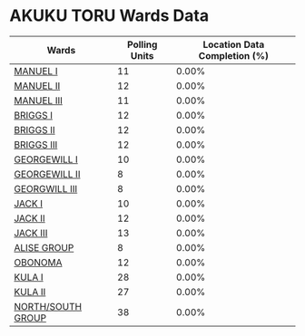
# AKUKU TORU Wards Data

| Wards | Polling Units | Location Data Completion (%) |
| ---- | ----- | ------- |
| [MANUEL  I](./wards/18630-manuel-i) | 11 | 0.00% |
| [MANUEL  II](./wards/18631-manuel-ii) | 12 | 0.00% |
| [MANUEL  III](./wards/18632-manuel-iii) | 11 | 0.00% |
| [BRIGGS I](./wards/18633-briggs-i) | 12 | 0.00% |
| [BRIGGS II](./wards/18634-briggs-ii) | 12 | 0.00% |
| [BRIGGS III](./wards/18635-briggs-iii) | 12 | 0.00% |
| [GEORGEWILL I](./wards/18636-georgewill-i) | 10 | 0.00% |
| [GEORGEWILL II](./wards/18637-georgewill-ii) | 8 | 0.00% |
| [GEORGWILL III](./wards/18638-georgwill-iii) | 8 | 0.00% |
| [JACK I](./wards/18639-jack-i) | 10 | 0.00% |
| [JACK II](./wards/18640-jack-ii) | 12 | 0.00% |
| [JACK III](./wards/18641-jack-iii) | 13 | 0.00% |
| [ALISE GROUP](./wards/18642-alise-group) | 8 | 0.00% |
| [OBONOMA](./wards/18643-obonoma) | 12 | 0.00% |
| [KULA  I](./wards/18644-kula-i) | 28 | 0.00% |
| [KULA  II](./wards/18645-kula-ii) | 27 | 0.00% |
| [NORTH/SOUTH GROUP](./wards/18646-north/south-group) | 38 | 0.00% |




